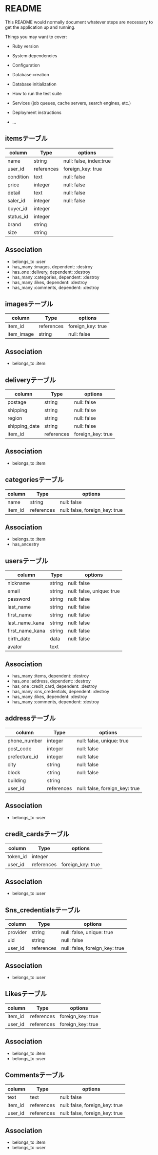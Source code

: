 # README

This README would normally document whatever steps are necessary to get the
application up and running.

Things you may want to cover:

* Ruby version

* System dependencies

* Configuration

* Database creation

* Database initialization

* How to run the test suite

* Services (job queues, cache servers, search engines, etc.)

* Deployment instructions

* ...

## itemsテーブル
|column|Type|options|
|------|----|-------|
|name|string|null: false, index:true|
|user_id|references|foreign_key: true|
|condition|text|null: false|
|price|integer|null: false|
|detail|text|null: false|
|saler_id|integer|null: false|
|buyer_id|integer|
|status_id|integer|
|brand|string|
|size|string|

## Association
- belongs_to :user
- has_many :images, dependent: :destroy
- has_one :delivery, dependent: :destroy
- has_many :categories, dependent: :destroy
- has_many :likes, dependent: :destroy
- has_many :comments, dependent: :destroy

## imagesテーブル
|column|Type|options|
|------|----|-------|
|item_id|references|foreign_key: true|
|item_image|string|null: false|

## Association
- belongs_to :item

## deliveryテーブル
|column|Type|options|
|------|----|-------|
|postage|string|null: false|
|shipping|string|null: false|
|region|string|null: false|
|shipping_date|string|null: false|
|item_id|references|foreign_key: true|

## Association
- belongs_to :item

## categoriesテーブル
|column|Type|options|
|------|----|-------|
|name|string|null: false|
|item_id|references|null: false, foreign_key: true|

## Association
- belongs_to :item
- has_ancestry


## usersテーブル
|column|Type|options|
|------|----|-------|
|nickname|string|null: false|
|email|string|null: false, unique: true|
|password|string|null: false|
|last_name|string|null: false|
|first_name|string|null: false|
|last_name_kana|string|null: false|
|first_name_kana|string|null: false|
|birth_date|data|null: false|
|avator|text|

## Association
- has_many :items, dependent: :destroy
- has_one :address, dependent: :destroy
- has_one :credit_card, dependent: :destroy
- has_many :sns_credentials, dependent: :destroy
- has_many :likes, dependent: :destroy
- has_many :comments, dependent: :destroy

## addressテーブル
|column|Type|options|
|------|----|-------|
|phone_number|integer|null: false, unique: true|
|post_code|integer|null: false|
|prefecture_id|integer|null: false|
|city|string|null: false|
|block|string|null: false|
|building|string|
|user_id|references|null: false, foreign_key: true|

## Association
- belongs_to :user

## credit_cardsテーブル
|column|Type|options|
|------|----|-------|
|token_id|integer|
|user_id|references|foreign_key: true|

## Association
- belongs_to :user

## Sns_credentialsテーブル
|column|Type|options|
|------|----|-------|
|provider|string|null: false, unique: true|
|uid|string|null: false|
|user_id|references|null: false, foreign_key: true|

## Association
- belongs_to :user


## Likesテーブル
|column|Type|options|
|------|----|-------|
|item_id|references|foreign_key: true|
|user_id|references|foreign_key: true|

## Association
- belongs_to :item
- belongs_to :user

## Commentsテーブル
|column|Type|options|
|------|----|-------|
|text|text|null: false|
|item_id|references|null: false, foreign_key: true|
|user_id|references|null: false, foreign_key: true|

## Association
- belongs_to :item
- belongs_to :user

